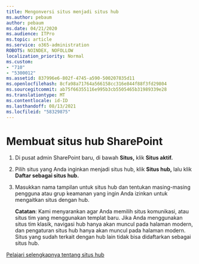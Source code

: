 ```yaml
---
title: Mengonversi situs menjadi situs hub
ms.author: pebaum
author: pebaum
ms.date: 04/21/2020
ms.audience: ITPro
ms.topic: article
ms.service: o365-administration
ROBOTS: NOINDEX, NOFOLLOW
localization_priority: Normal
ms.custom:
- "710"
- "5300012"
ms.assetid: 837996e6-802f-4745-a590-500207835d11
ms.openlocfilehash: 8cfa98a71764a566158cc316e844f88f3fd29804
ms.sourcegitcommit: ab75f66355116e995b3cb5505465b31989339e28
ms.translationtype: MT
ms.contentlocale: id-ID
ms.lasthandoff: 08/13/2021
ms.locfileid: "58329875"
---
```

# <a name="create-a-sharepoint-hub-site"></a>Membuat situs hub SharePoint

1. Di pusat admin SharePoint baru, di bawah **Situs,** klik **Situs aktif.**

2. Pilih situs yang Anda inginkan menjadi situs hub, klik **Situs hub,** lalu klik **Daftar sebagai situs hub.**

3. Masukkan nama tampilan untuk situs hub dan tentukan masing-masing pengguna atau grup keamanan yang ingin Anda izinkan untuk mengaitkan situs dengan hub.

    **Catatan**: Kami menyarankan agar Anda memilih situs komunikasi, atau situs tim yang menggunakan templat baru. Jika Anda menggunakan situs tim klasik, navigasi hub hanya akan muncul pada halaman modern, dan pengaturan situs hub hanya akan muncul pada halaman modern. Situs yang sudah terkait dengan hub lain tidak bisa didaftarkan sebagai situs hub.
  
[Pelajari selengkapnya tentang situs hub](https://go.microsoft.com/fwlink/?linkid=869149)
  